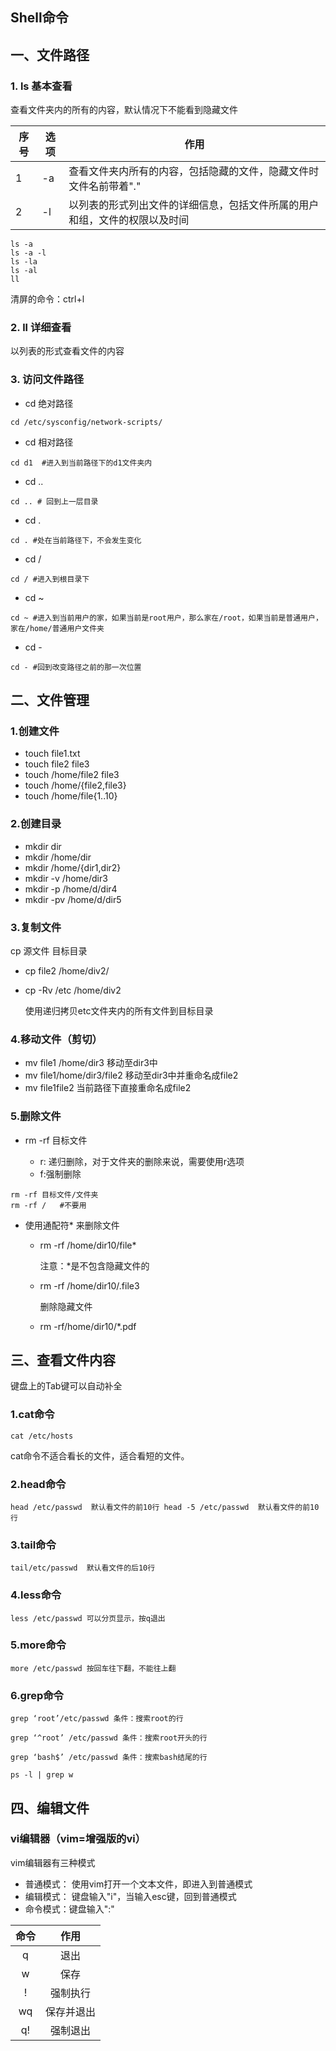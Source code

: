 ## Shell命令

## 一、文件路径

### 1. ls 基本查看

查看文件夹内的所有的内容，默认情况下不能看到隐藏文件

| 序号 | 选项 | 作用                                                         |
| ---- | ---- | ------------------------------------------------------------ |
| 1    | -a   | 查看文件夹内所有的内容，包括隐藏的文件，隐藏文件时文件名前带着"." |
| 2    | -l   | 以列表的形式列出文件的详细信息，包括文件所属的用户和组，文件的权限以及时间 |

```
ls -a
ls -a -l
ls -la
ls -al
ll
```

清屏的命令：ctrl+l



### 2. ll 详细查看

以列表的形式查看文件的内容

### 3. 访问文件路径
- cd 绝对路径
```
cd /etc/sysconfig/network-scripts/
```

- cd 相对路径
```
cd d1  #进入到当前路径下的d1文件夹内
```

- cd ..
```
cd .. # 回到上一层目录
```

- cd .
```
cd . #处在当前路径下，不会发生变化
```

- cd /
```
cd / #进入到根目录下
```

- cd ~
```
cd ~ #进入到当前用户的家，如果当前是root用户，那么家在/root，如果当前是普通用户，家在/home/普通用户文件夹
```

- cd -
```
cd - #回到改变路径之前的那一次位置
```



## 二、文件管理

### 1.创建文件

- touch file1.txt
- touch file2 file3
- touch /home/file2 file3
- touch /home/{file2,file3}
- touch /home/file{1..10}

### 2.创建目录

- mkdir dir
- mkdir /home/dir
- mkdir /home/{dir1,dir2}
- mkdir -v /home/dir3
- mkdir -p /home/d/dir4
- mkdir -pv /home/d/dir5

### 3.复制文件

cp 源文件 目标目录

- cp file2 /home/div2/

- cp -Rv /etc  /home/div2


  使用递归拷贝etc文件夹内的所有文件到目标目录

### 4.移动文件（剪切）

- mv file1 /home/dir3  移动至dir3中
- mv file1/home/dir3/file2 移动至dir3中并重命名成file2
- mv file1file2 当前路径下直接重命名成file2



### 5.删除文件

- rm -rf 目标文件

  - r: 递归删除，对于文件夹的删除来说，需要使用r选项
  - f:强制删除


```
rm -rf 目标文件/文件夹
rm -rf /   #不要用
```



- 使用通配符* 来删除文件

  - rm -rf /home/dir10/file*   

    注意：*是不包含隐藏文件的

  - rm -rf /home/dir10/.file3

    删除隐藏文件

  - rm -rf/home/dir10/*.pdf

## 三、查看文件内容

键盘上的Tab键可以自动补全

### 1.cat命令

```
cat /etc/hosts
```

cat命令不适合看长的文件，适合看短的文件。

### 2.head命令

```
head /etc/passwd  默认看文件的前10行 head -5 /etc/passwd  默认看文件的前10行
```

### 3.tail命令

```
tail/etc/passwd  默认看文件的后10行 
```

### 4.less命令

```
less /etc/passwd 可以分页显示，按q退出
```

### 5.more命令

```
more /etc/passwd 按回车往下翻，不能往上翻
```

### 6.grep命令

```
grep ‘root’/etc/passwd 条件：搜索root的行

grep ‘^root’ /etc/passwd 条件：搜索root开头的行

grep ‘bash$’ /etc/passwd 条件：搜索bash结尾的行

ps -l | grep w

```



## 四、编辑文件



### vi编辑器（vim=增强版的vi）

vim编辑器有三种模式

- 普通模式： 使用vim打开一个文本文件，即进入到普通模式
- 编辑模式： 键盘输入"i"，当输入esc键，回到普通模式
- 命令模式：键盘输入":"

| 命令 |    作用    |
| :--: | :--------: |
|  q   |    退出    |
|  w   |    保存    |
|  !   |  强制执行  |
|  wq  | 保存并退出 |
|  q!  |  强制退出  |













